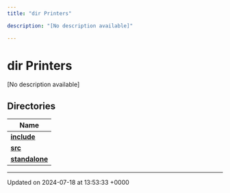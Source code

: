 ```yaml
---
title: "dir Printers"

description: "[No description available]"

---
```


# dir Printers

[No description available]

## Directories

| Name           |
| -------------- |
| **[include](/documentation/code/files/dir_95da2a648a583df99065c2afaee9eec4/#dir-include)**  |
| **[src](/documentation/code/files/dir_5eddcbaa329b846c52710353c79a6d75/#dir-src)**  |
| **[standalone](/documentation/code/files/dir_97d256925c522a3ab83658f4272e553e/#dir-standalone)**  |






-------------------------------

Updated on 2024-07-18 at 13:53:33 +0000
